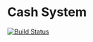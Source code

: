 # Cash System

[![Build Status](https://travis-ci.org/peterhp/CashSystem.svg?branch=master)](https://travis-ci.org/peterhp/CashSystem)

